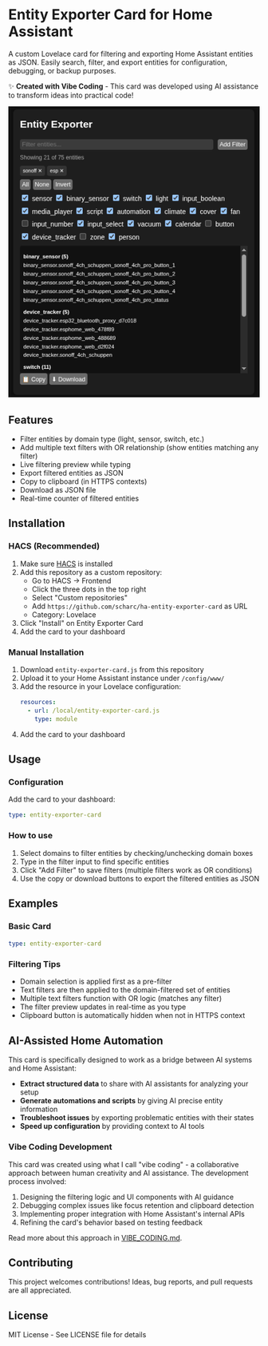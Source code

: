 # Entity Exporter Card for Home Assistant

A custom Lovelace card for filtering and exporting Home Assistant entities as JSON. Easily search, filter, and export entities for configuration, debugging, or backup purposes.

✨ **Created with Vibe Coding** - This card was developed using AI assistance to transform ideas into practical code!

![Entity Exporter Preview](https://raw.githubusercontent.com/scharc/ha-entity-exporter-card/main/images/preview.png)

## Features

- Filter entities by domain type (light, sensor, switch, etc.)
- Add multiple text filters with OR relationship (show entities matching any filter)
- Live filtering preview while typing
- Export filtered entities as JSON
- Copy to clipboard (in HTTPS contexts)
- Download as JSON file
- Real-time counter of filtered entities

## Installation

### HACS (Recommended)
1. Make sure [HACS](https://hacs.xyz/) is installed
2. Add this repository as a custom repository:
   - Go to HACS → Frontend
   - Click the three dots in the top right
   - Select "Custom repositories"
   - Add `https://github.com/scharc/ha-entity-exporter-card` as URL
   - Category: Lovelace
3. Click "Install" on Entity Exporter Card
4. Add the card to your dashboard

### Manual Installation
1. Download `entity-exporter-card.js` from this repository
2. Upload it to your Home Assistant instance under `/config/www/`
3. Add the resource in your Lovelace configuration:
   ```yaml
   resources:
     - url: /local/entity-exporter-card.js
       type: module
   ```
4. Add the card to your dashboard

## Usage

### Configuration
Add the card to your dashboard:
```yaml
type: entity-exporter-card
```

### How to use
1. Select domains to filter entities by checking/unchecking domain boxes
2. Type in the filter input to find specific entities
3. Click "Add Filter" to save filters (multiple filters work as OR conditions)
4. Use the copy or download buttons to export the filtered entities as JSON

## Examples

### Basic Card
```yaml
type: entity-exporter-card
```

### Filtering Tips
- Domain selection is applied first as a pre-filter
- Text filters are then applied to the domain-filtered set of entities
- Multiple text filters function with OR logic (matches any filter)
- The filter preview updates in real-time as you type
- Clipboard button is automatically hidden when not in HTTPS context

## AI-Assisted Home Automation

This card is specifically designed to work as a bridge between AI systems and Home Assistant:

- **Extract structured data** to share with AI assistants for analyzing your setup
- **Generate automations and scripts** by giving AI precise entity information
- **Troubleshoot issues** by exporting problematic entities with their states
- **Speed up configuration** by providing context to AI tools

### Vibe Coding Development

This card was created using what I call "vibe coding" - a collaborative approach between human creativity and AI assistance. The development process involved:

1. Designing the filtering logic and UI components with AI guidance
2. Debugging complex issues like focus retention and clipboard detection
3. Implementing proper integration with Home Assistant's internal APIs
4. Refining the card's behavior based on testing feedback

Read more about this approach in [VIBE_CODING.md](VIBE_CODING.md).

## Contributing

This project welcomes contributions! Ideas, bug reports, and pull requests are all appreciated.

## License

MIT License - See LICENSE file for details
